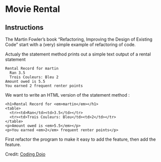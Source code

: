 # Movie Rental

## Instructions

The Martin Fowler’s book “Refactoring, Improving the Design of Existing Code” start with a (very) simple example of refactoring of code.

Actualy the statement method prints out a simple text output of a rental statement

```
Rental Record for martin
  Ran 3.5
  Trois Couleurs: Bleu 2
Amount owed is 5.5
You earned 2 frequent renter points
```

We want to write an HTML version of the statement method :

```
<h1>Rental Record for <em>martin</em></h1>
<table>
  <tr><td>Ran</td><td>3.5</td></tr>
  <tr><td>Trois Couleurs: Bleu</td><td>2</td></tr>
</table>
<p>Amount owed is <em>5.5</em></p>
<p>You earned <em>2</em> frequent renter points</p>
```

First refactor the program to make it easy to add the feature, then add the feature.

Credit: [Coding Dojo](https://codingdojo.org/kata/movie-rental/)

